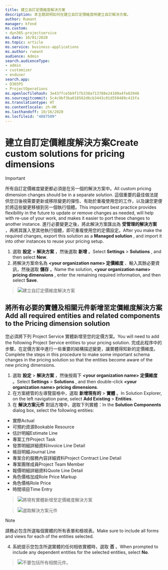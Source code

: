 ```yaml
---
title: 建立自訂定價維度解決方案
description: 本主題說明如何在建立自訂定價維度時建立自訂解決方案。
author: Rumant
manager: kfend
ms.custom:
- dyn365-projectservice
ms.date: 10/01/2020
ms.topic: article
ms.service: business-applications
ms.author: rumant
audience: Admin
search.audienceType:
- admin
- customizer
- enduser
search.app:
- D365PS
- ProjectOperations
ms.openlocfilehash: 3e437fce5b9f1fb330a713788e24100a4fe02948
ms.sourcegitcommit: 5c4c9bf3ba018562d6cb3443c01d550489c415fa
ms.translationtype: HT
ms.contentlocale: zh-HK
ms.lasthandoff: 10/16/2020
ms.locfileid: "4087509"
---
```

# <a name="create-custom-solutions-for-pricing-dimensions"></a><span data-ttu-id="06531-103">建立自訂定價維度解決方案</span><span class="sxs-lookup"><span data-stu-id="06531-103">Create custom solutions for pricing dimensions</span></span>

> [!IMPORTANT]
> <span data-ttu-id="06531-104">所有自訂定價維度變更都必須是在另一個的解決方案中。</span><span class="sxs-lookup"><span data-stu-id="06531-104">All custom pricing dimension changes should be in a separate solution.</span></span> <span data-ttu-id="06531-105">這個重要的最佳做法提供您日後視需要更新或移除變更的彈性、有助於重複使用您的工作，以及讓您更便於將這些變更移植到另一個執行個體。</span><span class="sxs-lookup"><span data-stu-id="06531-105">This important best practice provides flexibility in the future to update or remove changes as needed, will help with re-use of your work, and makes it easier to port these changes to another instance.</span></span> <span data-ttu-id="06531-106">進行必要變更之後，將此解決方案匯出為 **受管理的解決方案** ，再將其匯入至其他執行個體，即可重複使用您的定價設定。</span><span class="sxs-lookup"><span data-stu-id="06531-106">After you make the required changes, export this solution as a **Managed solution** , and import it into other instances to reuse your pricing setup.</span></span>

1. <span data-ttu-id="06531-107">選取 **設定** > **解決方案** ，然後選取 **新增** 。</span><span class="sxs-lookup"><span data-stu-id="06531-107">Select **Settings** > **Solutions** , and then select **New**.</span></span> 
2. <span data-ttu-id="06531-108">將解決方案命名為 **\<your organization name> 定價維度** 、輸入其餘必要資訊，然後選取 **儲存** 。</span><span class="sxs-lookup"><span data-stu-id="06531-108">Name the solution, **\<your organization name> pricing dimensions** , enter the remaining required information, and then select **Save**.</span></span>

> ![建立自訂定價維度解決方案](media/Creation-of-custom-pricing-dimension-solution.PNG)
  
## <a name="add-all-required-entities-and-related-components-to-the-pricing-dimension-solution"></a><span data-ttu-id="06531-110">將所有必要的實體及相關元件新增至定價維度解決方案</span><span class="sxs-lookup"><span data-stu-id="06531-110">Add all required entities and related components to the Pricing dimension solution</span></span>
<span data-ttu-id="06531-111">您必須將下列 Project Service 實體新增至您的定價方案。</span><span class="sxs-lookup"><span data-stu-id="06531-111">You will need to add the following Project Service entities to your pricing solution.</span></span> <span data-ttu-id="06531-112">完成此程序中的步驟，在定價方案中進行一些重要的結構描述變更，讓實體得知新的定價維度。</span><span class="sxs-lookup"><span data-stu-id="06531-112">Complete the steps in this procedure to make some important schema changes in the pricing solution so that the entities become aware of the new pricing dimensions.</span></span>

1. <span data-ttu-id="06531-113">選取 **設定** > **解決方案** ，然後按兩下 **\<your organization name> 定價維度** 。</span><span class="sxs-lookup"><span data-stu-id="06531-113">Select **Settings** > **Solutions** , and then double-click **\<your organization name> pricing dimensions**.</span></span> 
2. <span data-ttu-id="06531-114">在方案總管的左導覽窗格中，選取 **新增現有的** >  **實體** 。</span><span class="sxs-lookup"><span data-stu-id="06531-114">In Solution Explorer, on the left navigation pane, select **Add Existing** > **Entities**.</span></span>
3. <span data-ttu-id="06531-115">在 **解決方案元件** 對話方塊中，選取下列實體：</span><span class="sxs-lookup"><span data-stu-id="06531-115">In the **Solution Components** dialog box, select the following entities:</span></span>

- <span data-ttu-id="06531-116">實際</span><span class="sxs-lookup"><span data-stu-id="06531-116">Actual</span></span>
- <span data-ttu-id="06531-117">可預約資源</span><span class="sxs-lookup"><span data-stu-id="06531-117">Bookable Resource</span></span>
- <span data-ttu-id="06531-118">估計明細</span><span class="sxs-lookup"><span data-stu-id="06531-118">Estimate Line</span></span>
- <span data-ttu-id="06531-119">專案工作</span><span class="sxs-lookup"><span data-stu-id="06531-119">Project Task</span></span>
- <span data-ttu-id="06531-120">發票明細詳細資料</span><span class="sxs-lookup"><span data-stu-id="06531-120">Invoice Line Detail</span></span>
- <span data-ttu-id="06531-121">帳目明細</span><span class="sxs-lookup"><span data-stu-id="06531-121">Journal Line</span></span>
- <span data-ttu-id="06531-122">專案合約服務內容詳細資料</span><span class="sxs-lookup"><span data-stu-id="06531-122">Project Contract Line Detail</span></span>
- <span data-ttu-id="06531-123">專案團隊成員</span><span class="sxs-lookup"><span data-stu-id="06531-123">Project Team Member</span></span>
- <span data-ttu-id="06531-124">報價明細詳細資料</span><span class="sxs-lookup"><span data-stu-id="06531-124">Quote Line Detail</span></span>
- <span data-ttu-id="06531-125">角色價格加成</span><span class="sxs-lookup"><span data-stu-id="06531-125">Role Price Markup</span></span>
- <span data-ttu-id="06531-126">角色價格</span><span class="sxs-lookup"><span data-stu-id="06531-126">Role Price</span></span> 
- <span data-ttu-id="06531-127">時間項目</span><span class="sxs-lookup"><span data-stu-id="06531-127">Time Entry</span></span> 

> ![將現有實體新增至定價維度解決方案](media/Existing-entities-to-PD-solution.png)

> ![選取解決方案元件](media/Dimension-Components.png)

> [!NOTE]
> <span data-ttu-id="06531-130">請務必包含所選每個實體的所有表單和檢視表。</span><span class="sxs-lookup"><span data-stu-id="06531-130">Make sure to include all forms and views for each of the entities selected.</span></span>

4. <span data-ttu-id="06531-131">系統提示您包含所選實體的任何相依實體時，選取 **否** 。</span><span class="sxs-lookup"><span data-stu-id="06531-131">When prompted to include any dependent entities for the selected entities, select **No**.</span></span>

> ![不要包括所有相關元件。](media/Do-not-include-required.png)


